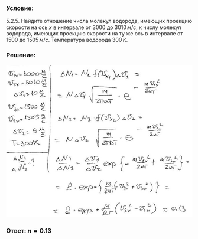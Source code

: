 ###  Условие: 

$5.2.5.$ Найдите отношение числа молекул водорода, имеющих проекцию скорости на ось $x$ в интервале от $3000$ до $3010 \,м/с$, к числу молекул водорода, имеющих проекцию скорости на ту же ось в интервале от $1500$ до $1505 \,м/с$. Температура водорода $300 \,K$. 

###  Решение: 

![|640x525, 67%](../../img/5.2.5/sol.jpg) 

###  Ответ: $n = 0.13$ 
